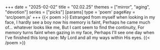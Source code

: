+++
date = "2025-02-02"
title = "02.02.25"
themes = ["mirror", "aging", "devotion"]
series = ["picks"]
[params]
  type = 'poem'
  pageKey = 'src/poem.js'
+++
{{< poem >}}
Estranged from myself when looking in my face,
I hardly see a boy now his memory is faint,
Perhaps he came much of... whatever looks like me,
But I cant seem to find the continuity,
For memory turns faint when gazing in my face,
Perhaps I'll see one day when I've finished this long race:
My Lord and all my ways within His eyes.
{{< /poem >}}